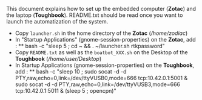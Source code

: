 This document explains how to set up the embedded computer (__Zotac__) and the laptop (__Toughbook__). README.txt should be read once you want to launch the automatization of the system.

* Copy `launcher.sh` in the home directory of the __Zotac__ (_/home/zodiac_)
* In "Startup Applications" (gnome-session-properties) on the __Zotac__, add : 
** bash -c "sleep 5 ; cd ~ && . ~/launcher.sh rtkpassword"
* Copy `README.txt` as well as the `boatbot_XXX.sh` on the Desktop of the __Toughbook__ (_/home/user/Desktop_)
* In Startup Applications (gnome-session-properties) on the __Toughbook__, add : 
** bash -c "sleep 10 ; sudo socat -d -d PTY,raw,echo=0,link=/dev/ttyVUSB0,mode=666 tcp:10.42.0.1:5001 & sudo socat -d -d PTY,raw,echo=0,link=/dev/ttyVUSB3,mode=666 tcp:10.42.0.1:5011 & (sleep 5 ; opencpn)"
